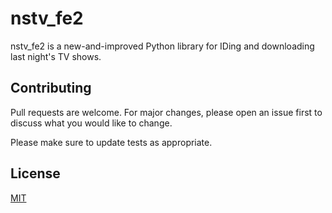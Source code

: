 # nstv_fe2

nstv_fe2 is a new-and-improved Python library for IDing and downloading last night's TV shows.

## Contributing
Pull requests are welcome. For major changes, please open an issue first to discuss what you would like to change.

Please make sure to update tests as appropriate.

## License
[MIT](https://choosealicense.com/licenses/mit/)